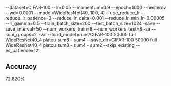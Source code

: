 --dataset=CIFAR-100 --lr=0.05 --momentum=0.9 --epoch=1000 --nesterov --wd=0.0001 --model=WideResNet(40, 100, 4) --use_reduce_lr --reduce_lr_patience=3 --reduce_lr_delta=0.001 --reduce_lr_min_lr=0.00005 --lr_gamma=0.5 --train_batch_size=200 --test_batch_size=1024 -save --save_interval=50 --num_workers_train=8 --num_workers_test=8 -sa --sum_groups=2 -val --load_model=runs/CIFAR-100 50000 full WideResNet40_4 platou sum8 - sum4 --save_dir=CIFAR-100 50000 full WideResNet40_4 platou sum8 - sum4 - sum2 --skip_existing --es_patience=12
## Accuracy
 72.820%